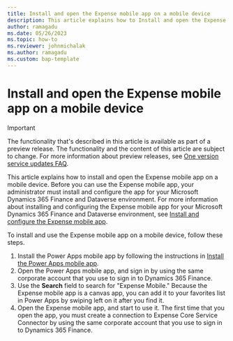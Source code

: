 ```yaml
---
title: Install and open the Expense mobile app on a mobile device 
description: This article explains how to Install and open the Expense mobile app on a mobile device.
author: ramagadu
ms.date: 05/26/2023
ms.topic: how-to
ms.reviewer: johnmichalak
ms.author: ramagadu
ms.custom: bap-template
---
```


# Install and open the Expense mobile app on a mobile device

> [!IMPORTANT]
> The functionality that's described in this article is available as part of a preview release. The functionality and the content of this article are subject to change. For more information about preview releases, see [One version service updates FAQ](/dynamics365/unified-operations/fin-and-ops/get-started/one-version).

This article explains how to install and open the Expense mobile app on a mobile device. Before you can use the Expense mobile app, your administrator must install and configure the app for your Microsoft Dynamics 365 Finance and Dataverse environment. For more information about installing and configuring the Expense mobile app for your Microsoft Dynamics 365 Finance and Dataverse environment, see [Install and configure the Expense mobile app](new-expense-mobile-app-Install-and-configure.md).

To install and use the Expense mobile app on a mobile device, follow these steps.

1. Install the Power Apps mobile app by following the instructions in [Install the Power Apps mobile app](/power-apps/mobile/run-powerapps-on-mobile).
1. Open the Power Apps mobile app, and sign in by using the same corporate account that you use to sign in to Dynamics 365 Finance.
1. Use the **Search** field to search for "Expense Mobile." Because the Expense mobile app is a canvas app, you can add it to your favorites list in Power Apps by swiping left on it after you find it.
1. Open the Expense mobile app, and start to use it. The first time that you open the app, you must create a connection to Expense Core Service Connector by using the same corporate account that you use to sign in to Dynamics 365 Finance.
